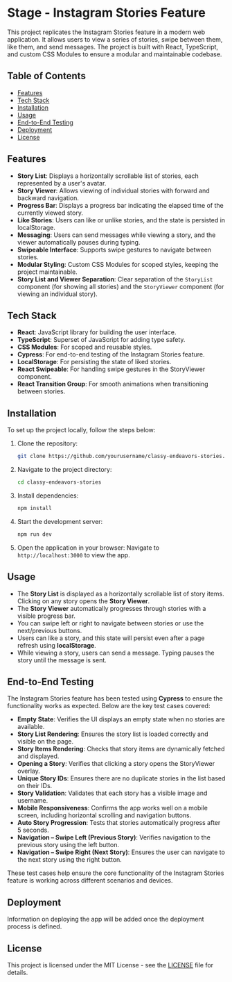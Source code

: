 # Stage - Instagram Stories Feature

This project replicates the Instagram Stories feature in a modern web application. It allows users to view a series of stories, swipe between them, like them, and send messages. The project is built with React, TypeScript, and custom CSS Modules to ensure a modular and maintainable codebase.

## Table of Contents
- [Features](#features)
- [Tech Stack](#tech-stack)
- [Installation](#installation)
- [Usage](#usage)
- [End-to-End Testing](#end-to-end-testing)
- [Deployment](#deployment)
- [License](#license)

## Features
- **Story List**: Displays a horizontally scrollable list of stories, each represented by a user's avatar.
- **Story Viewer**: Allows viewing of individual stories with forward and backward navigation.
- **Progress Bar**: Displays a progress bar indicating the elapsed time of the currently viewed story.
- **Like Stories**: Users can like or unlike stories, and the state is persisted in localStorage.
- **Messaging**: Users can send messages while viewing a story, and the viewer automatically pauses during typing.
- **Swipeable Interface**: Supports swipe gestures to navigate between stories.
- **Modular Styling**: Custom CSS Modules for scoped styles, keeping the project maintainable.
- **Story List and Viewer Separation**: Clear separation of the `StoryList` component (for showing all stories) and the `StoryViewer` component (for viewing an individual story).

## Tech Stack
- **React**: JavaScript library for building the user interface.
- **TypeScript**: Superset of JavaScript for adding type safety.
- **CSS Modules**: For scoped and reusable styles.
- **Cypress**: For end-to-end testing of the Instagram Stories feature.
- **LocalStorage**: For persisting the state of liked stories.
- **React Swipeable**: For handling swipe gestures in the StoryViewer component.
- **React Transition Group**: For smooth animations when transitioning between stories.

## Installation
To set up the project locally, follow the steps below:

1. Clone the repository:

    ```bash
    git clone https://github.com/yourusername/classy-endeavors-stories.git
    ```

2. Navigate to the project directory:

    ```bash
    cd classy-endeavors-stories
    ```

3. Install dependencies:

    ```bash
    npm install
    ```

4. Start the development server:

    ```bash
    npm run dev
    ```

5. Open the application in your browser:
    Navigate to `http://localhost:3000` to view the app.

## Usage
- The **Story List** is displayed as a horizontally scrollable list of story items. Clicking on any story opens the **Story Viewer**.
- The **Story Viewer** automatically progresses through stories with a visible progress bar.
- You can swipe left or right to navigate between stories or use the next/previous buttons.
- Users can like a story, and this state will persist even after a page refresh using **localStorage**.
- While viewing a story, users can send a message. Typing pauses the story until the message is sent.

## End-to-End Testing
The Instagram Stories feature has been tested using **Cypress** to ensure the functionality works as expected. Below are the key test cases covered:

- **Empty State**: Verifies the UI displays an empty state when no stories are available.
- **Story List Rendering**: Ensures the story list is loaded correctly and visible on the page.
- **Story Items Rendering**: Checks that story items are dynamically fetched and displayed.
- **Opening a Story**: Verifies that clicking a story opens the StoryViewer overlay.
- **Unique Story IDs**: Ensures there are no duplicate stories in the list based on their IDs.
- **Story Validation**: Validates that each story has a visible image and username.
- **Mobile Responsiveness**: Confirms the app works well on a mobile screen, including horizontal scrolling and navigation buttons.
- **Auto Story Progression**: Tests that stories automatically progress after 5 seconds.
- **Navigation – Swipe Left (Previous Story)**: Verifies navigation to the previous story using the left button.
- **Navigation – Swipe Right (Next Story)**: Ensures the user can navigate to the next story using the right button.

These test cases help ensure the core functionality of the Instagram Stories feature is working across different scenarios and devices.

## Deployment
Information on deploying the app will be added once the deployment process is defined.

## License
This project is licensed under the MIT License - see the [LICENSE](LICENSE) file for details.
